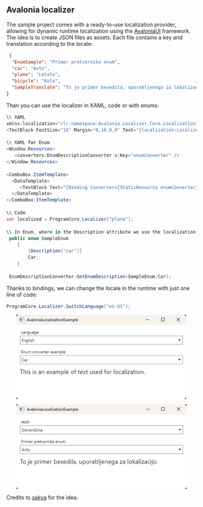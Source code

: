 ## Avalonia localizer
  The sample project comes with a ready-to-use localization provider, allowing for dynamic runtime localization using the  [AvaloniaUI](https://github.com/AvaloniaUI/Avalonia) framework. The idea is to create JSON files as assets. Each file contains a key and translation according to the locale:
``` JSON
 {
  "EnumSample": "Primer pretvornika enum",
  "car": "Avto",
  "plane": "Letalo",
  "bicycle": "Kolo",
  "SampleTranslate": "To je primer besedila, uporabljenega za lokalizacijo."
}
```
Than you can use the localizer in XAML, code or with enums:
``` C#
\\ XAML
xmlns:localization="clr-namespace:Avalonia.Localizer.Core.Localization"
<TextBlock FontSize="18" Margin="0,10,0,0" Text="{localization:Localize SampleTranslate}"/>

\\ XAML for Enum
<Window.Resources>
   <converters:EnumDescriptionConverter x:Key="enumConverter" />
</Window.Resources>

<ComboBox.ItemTemplate>
  <DataTemplate>
     <TextBlock Text="{Binding Converter={StaticResource enumConverter}}"/>
  </DataTemplate>
</ComboBox.ItemTemplate>

\\ Code
var localized = ProgramCore.Localizer["plane"];

\\ In Enum, where in the Description attribute we use the localization key
 public enum SampleEnum
    {
        [Description("car")]
        Car,
    }
    
 EnumDescriptionConverter.GetEnumDescription(SampleEnum.Car);
```
Thanks to bindings, we can change the locale in the runtime with just one line of code:
``` C#
ProgramCore.Localizer.SwitchLanguage("en-US");
```  
  <p align="center"> <img src="Avalonia.Localizer\Assets\SampleEn.jpg" width="450" align="center" title="Screenshot with English locale"> </p> <p align="center"> <img src="Avalonia.Localizer\Assets\SampleSl.jpg" width="450" align="center" title="Screenshot with Slovenian locale"> </p>

Credits to [sakya](https://github.com/sakya/) for the idea.
